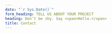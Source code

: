 ```yaml
---
date: "`r Sys.Date()`"
form_heading: TELL US ABOUT YOUR PROJECT
heading: Don’t be shy. Say <span>Hello.</span>
title: Contact
---
```


